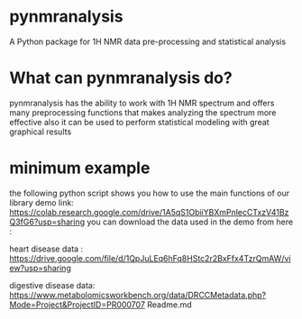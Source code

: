 # pynmranalysis
A Python package for 1H NMR data pre-processing and statistical analysis

# What can pynmranalysis do?
pynmranalysis has the ability to work with 1H NMR spectrum and offers many preprocessing functions that makes analyzing the spectrum more effective 
also it can be used to perform statistical modeling with great graphical results  

# minimum example

the following python script shows you how to use the main functions of our library 
demo link: https://colab.research.google.com/drive/1A5qS1ObiiYBXmPnlecCTxzV41BzQ3fG6?usp=sharing
you can download the data used in the demo from here : 

heart disease data : https://drive.google.com/file/d/1QpJuLEq6hFq8HStc2r2BxFfx4TzrQmAW/view?usp=sharing

digestive disease data:  https://www.metabolomicsworkbench.org/data/DRCCMetadata.php?Mode=Project&ProjectID=PR000707
Readme.md
